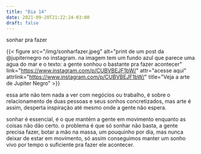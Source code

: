 ```yaml
---
title: "Dia 14"
date: 2021-09-20T21:22:24-03:00
draft: false
---
```


sonhar pra fazer

{{< figure src="/img/sonharfazer.jpeg" alt="print de um post da @jupiternegro no instagram. na imagem tem um fundo azul que parece uma agua do mar e o texto: a gente sonhou o bastante pra fazer acontecer" link="https://www.instagram.com/p/CUBVBEJF1bW/" attr="acesse aqui" attrlink="https://www.instagram.com/p/CUBVBEJF1bW/" title="Veja a arte de Jupiter Negro" >}}

essa arte não tem nada a ver com negócios ou trabalho, é sobre o relacionamento de duas pessoas e seus sonhos concretizados, mas arte é assim, desperta inspiração até mesmo onde a gente não espera.

sonhar é essencial, é o que mantém a gente em movimento enquanto as coisas não dão certo. o problema é que só sonhar não basta, a gente precisa fazer, botar a mão na massa, um pouquinho por dia, mas nunca deixar de estar em movimento, só assim conseguimos manter um sonho vivo por tempo o suficiente pra fazer ele acontecer. 

